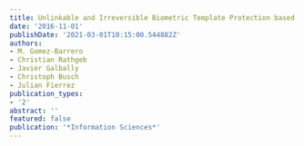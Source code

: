 ```yaml
---
title: Unlinkable and Irreversible Biometric Template Protection based on Bloom Filters
date: '2016-11-01'
publishDate: '2021-03-01T10:15:00.544882Z'
authors:
- M. Gomez-Barrero
- Christian Rathgeb
- Javier Galbally
- Christoph Busch
- Julian Fierrez
publication_types:
- '2'
abstract: ''
featured: false
publication: '*Information Sciences*'
---
```


